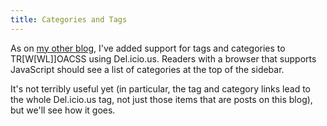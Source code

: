 ```yaml
---
title: Categories and Tags
---
```


As on <a href="http://interestingexperience.blogspot.com/">my other
blog</a>, I've added support for tags and categories to TR[W[WL]]OACSS
using Del.icio.us. Readers with a browser that supports JavaScript
should see a list of categories at the top of the sidebar.

It's not terribly useful yet (in particular, the tag and category links
lead to the whole Del.icio.us tag, not just those items that are posts
on this blog), but we'll see how it goes.
